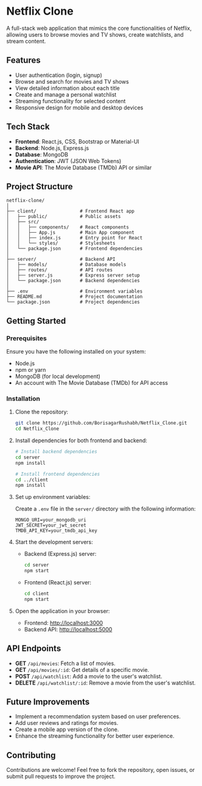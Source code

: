 # Netflix Clone

A full-stack web application that mimics the core functionalities of Netflix, allowing users to browse movies and TV shows, create watchlists, and stream content.

## Features

- User authentication (login, signup)
- Browse and search for movies and TV shows
- View detailed information about each title
- Create and manage a personal watchlist
- Streaming functionality for selected content
- Responsive design for mobile and desktop devices

## Tech Stack

- **Frontend**: React.js, CSS, Bootstrap or Material-UI
- **Backend**: Node.js, Express.js
- **Database**: MongoDB
- **Authentication**: JWT (JSON Web Tokens)
- **Movie API**: The Movie Database (TMDb) API or similar

## Project Structure

```
netflix-clone/
│
├── client/                # Frontend React app
│   ├── public/            # Public assets
│   ├── src/
│   │   ├── components/    # React components
│   │   ├── App.js         # Main App component
│   │   ├── index.js       # Entry point for React
│   │   └── styles/        # Stylesheets
│   └── package.json       # Frontend dependencies
│
├── server/                # Backend API
│   ├── models/            # Database models
│   ├── routes/            # API routes
│   ├── server.js          # Express server setup
│   └── package.json       # Backend dependencies
│
├── .env                   # Environment variables
├── README.md              # Project documentation
└── package.json           # Project dependencies
```

## Getting Started

### Prerequisites

Ensure you have the following installed on your system:

- Node.js
- npm or yarn
- MongoDB (for local development)
- An account with The Movie Database (TMDb) for API access

### Installation

1. Clone the repository:

   ```bash
   git clone https://github.com/BorisagarRushabh/Netflix_Clone.git
   cd Netflix_Clone
   ```

2. Install dependencies for both frontend and backend:

   ```bash
   # Install backend dependencies
   cd server
   npm install

   # Install frontend dependencies
   cd ../client
   npm install
   ```

3. Set up environment variables:

   Create a `.env` file in the `server/` directory with the following information:

   ```
   MONGO_URI=your_mongodb_uri
   JWT_SECRET=your_jwt_secret
   TMDB_API_KEY=your_tmdb_api_key
   ```

4. Start the development servers:

   - Backend (Express.js) server:

     ```bash
     cd server
     npm start
     ```

   - Frontend (React.js) server:

     ```bash
     cd client
     npm start
     ```

5. Open the application in your browser:

   - Frontend: [http://localhost:3000](http://localhost:3000)
   - Backend API: [http://localhost:5000](http://localhost:5000)

## API Endpoints

- **GET** `/api/movies`: Fetch a list of movies.
- **GET** `/api/movies/:id`: Get details of a specific movie.
- **POST** `/api/watchlist`: Add a movie to the user's watchlist.
- **DELETE** `/api/watchlist/:id`: Remove a movie from the user's watchlist.

## Future Improvements

- Implement a recommendation system based on user preferences.
- Add user reviews and ratings for movies.
- Create a mobile app version of the clone.
- Enhance the streaming functionality for better user experience.

## Contributing

Contributions are welcome! Feel free to fork the repository, open issues, or submit pull requests to improve the project.
